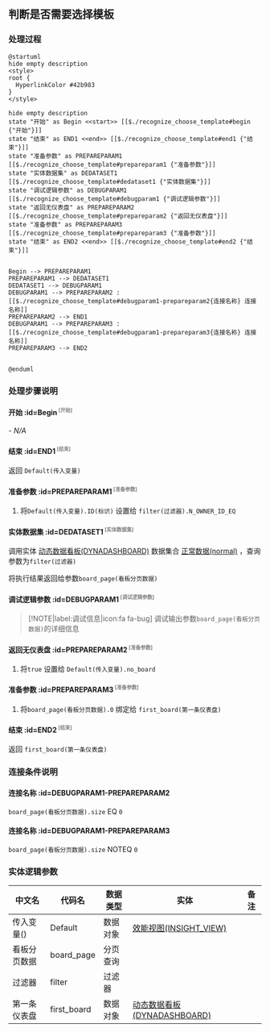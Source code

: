 ## 判断是否需要选择模板 <!-- {docsify-ignore-all} -->

   

### 处理过程

```plantuml
@startuml
hide empty description
<style>
root {
  HyperlinkColor #42b983
}
</style>

hide empty description
state "开始" as Begin <<start>> [[$./recognize_choose_template#begin {"开始"}]]
state "结束" as END1 <<end>> [[$./recognize_choose_template#end1 {"结束"}]]
state "准备参数" as PREPAREPARAM1  [[$./recognize_choose_template#prepareparam1 {"准备参数"}]]
state "实体数据集" as DEDATASET1  [[$./recognize_choose_template#dedataset1 {"实体数据集"}]]
state "调试逻辑参数" as DEBUGPARAM1  [[$./recognize_choose_template#debugparam1 {"调试逻辑参数"}]]
state "返回无仪表盘" as PREPAREPARAM2  [[$./recognize_choose_template#prepareparam2 {"返回无仪表盘"}]]
state "准备参数" as PREPAREPARAM3  [[$./recognize_choose_template#prepareparam3 {"准备参数"}]]
state "结束" as END2 <<end>> [[$./recognize_choose_template#end2 {"结束"}]]


Begin --> PREPAREPARAM1
PREPAREPARAM1 --> DEDATASET1
DEDATASET1 --> DEBUGPARAM1
DEBUGPARAM1 --> PREPAREPARAM2 : [[$./recognize_choose_template#debugparam1-prepareparam2{连接名称} 连接名称]]
PREPAREPARAM2 --> END1
DEBUGPARAM1 --> PREPAREPARAM3 : [[$./recognize_choose_template#debugparam1-prepareparam3{连接名称} 连接名称]]
PREPAREPARAM3 --> END2


@enduml
```


### 处理步骤说明

#### 开始 :id=Begin<sup class="footnote-symbol"> <font color=gray size=1>[开始]</font></sup>



*- N/A*
#### 结束 :id=END1<sup class="footnote-symbol"> <font color=gray size=1>[结束]</font></sup>



返回 `Default(传入变量)`

#### 准备参数 :id=PREPAREPARAM1<sup class="footnote-symbol"> <font color=gray size=1>[准备参数]</font></sup>



1. 将`Default(传入变量).ID(标识)` 设置给  `filter(过滤器).N_OWNER_ID_EQ`

#### 实体数据集 :id=DEDATASET1<sup class="footnote-symbol"> <font color=gray size=1>[实体数据集]</font></sup>



调用实体 [动态数据看板(DYNADASHBOARD)](module/Base/dyna_dashboard.md) 数据集合 [正常数据(normal)](module/Base/dyna_dashboard#数据集合) ，查询参数为`filter(过滤器)`

将执行结果返回给参数`board_page(看板分页数据)`

#### 调试逻辑参数 :id=DEBUGPARAM1<sup class="footnote-symbol"> <font color=gray size=1>[调试逻辑参数]</font></sup>



> [!NOTE|label:调试信息|icon:fa fa-bug]
> 调试输出参数`board_page(看板分页数据)`的详细信息


#### 返回无仪表盘 :id=PREPAREPARAM2<sup class="footnote-symbol"> <font color=gray size=1>[准备参数]</font></sup>



1. 将`true` 设置给  `Default(传入变量).no_board`

#### 准备参数 :id=PREPAREPARAM3<sup class="footnote-symbol"> <font color=gray size=1>[准备参数]</font></sup>



1. 将`board_page(看板分页数据).0` 绑定给  `first_board(第一条仪表盘)`

#### 结束 :id=END2<sup class="footnote-symbol"> <font color=gray size=1>[结束]</font></sup>



返回 `first_board(第一条仪表盘)`


### 连接条件说明
#### 连接名称 :id=DEBUGPARAM1-PREPAREPARAM2

`board_page(看板分页数据).size` EQ `0`
#### 连接名称 :id=DEBUGPARAM1-PREPAREPARAM3

`board_page(看板分页数据).size` NOTEQ `0`


### 实体逻辑参数

|    中文名   |    代码名    |  数据类型    |  实体   |备注 |
| --------| --------| -------- | -------- | --------   |
|传入变量(<i class="fa fa-check"/></i>)|Default|数据对象|[效能视图(INSIGHT_VIEW)](module/Insight/insight_view.md)||
|看板分页数据|board_page|分页查询|||
|过滤器|filter|过滤器|||
|第一条仪表盘|first_board|数据对象|[动态数据看板(DYNADASHBOARD)](module/Base/dyna_dashboard.md)||
